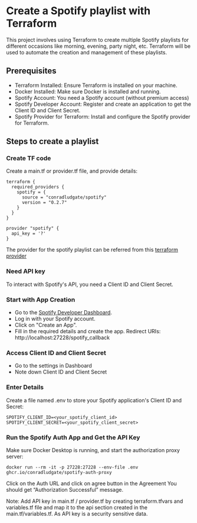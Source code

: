 # Create a Spotify playlist with Terraform
This project involves using Terraform to create multiple Spotify playlists for different occasions like morning, evening, party night, etc. Terraform will be used to automate the creation and management of these playlists.

## Prerequisites

- Terraform Installed: Ensure Terraform is installed on your machine.
- Docker Installed: Make sure Docker is installed and running.
- Spotify Account: You need a Spotify account (without premium access)
- Spotify Developer Account: Register and create an application to get the Client ID and    Client Secret.
- Spotify Provider for Terraform: Install and configure the Spotify provider for Terraform.

##  Steps to create a playlist

### Create TF code
Create a main.tf or provider.tf file, and provide details:
```
terraform {
  required_providers {
    spotify = {
      source = "conradludgate/spotify"
      version = "0.2.7"
    }
  }
}

provider "spotify" {
  api_key = '?'
}
```

The provider for the spotify playlist can be referred from this [terraform provider](https://registry.terraform.io/providers/conradludgate/spotify/latest/docs)

### Need API key
To interact with Spotify's API, you need a Client ID and Client Secret.

### Start with App Creation
- Go to the [Spotify Developer Dashboard](https://developer.spotify.com/dashboard).
- Log in with your Spotify account.
- Click on "Create an App".
- Fill in the required details and create the app. Redirect URIs: http://localhost:27228/spotify_callback

### Access Client ID and Client Secret
- Go to the settings in Dashboard 
- Note down Client ID and Client Secret

### Enter Details
Create a file named .env to store your Spotify application's Client ID and Secret:
```
SPOTIFY_CLIENT_ID=<your_spotify_client_id>
SPOTIFY_CLIENT_SECRET=<your_spotify_client_secret>
```

### Run the Spotify Auth App and Get the API Key
Make sure Docker Desktop is running, and start the authorization proxy server:
``` 
docker run --rm -it -p 27228:27228 --env-file .env ghcr.io/conradludgate/spotify-auth-proxy
```

Click on the Auth URL and click on agree button in the Agreement
You should get “Authorization Successful” message.

Note: Add API key in main.tf / provider.tf by creating terraform.tfvars and variables.tf file and map it to the api section created in the main.tf/variables.tf. As API key is a security sensitive data.  

<!--  ### Initialize and Apply Terraform Configuration
- Initialize the Terraform configuration:
```
terraform init
```
- Apply the Terraform configuration:
```
terraform apply
```
-->



  